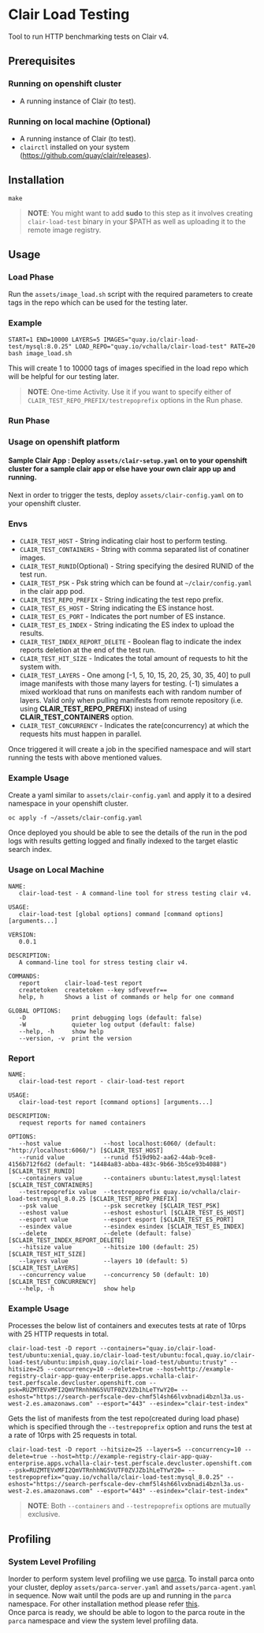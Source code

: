 # Clair Load Testing

Tool to run HTTP benchmarking tests on Clair v4.

## **Prerequisites**
### **Running on openshift cluster**
* A running instance of Clair (to test).
### **Running on local machine (Optional)**
* A running instance of Clair (to test).
* `clairctl` installed on your system (https://github.com/quay/clair/releases).
## **Installation**

```
make
```
> **NOTE**: You might want to add **sudo** to this step as it involves creating `clair-load-test` binary in your $PATH as well as uploading it to the remote image registry.

## **Usage**
### **Load Phase**
Run the `assets/image_load.sh` script with the required parameters to create tags in the repo which can be used for the testing later.

### **Example**
```
START=1 END=10000 LAYERS=5 IMAGES="quay.io/clair-load-test/mysql:8.0.25" LOAD_REPO="quay.io/vchalla/clair-load-test" RATE=20 bash image_load.sh
```
This will create 1 to 10000 tags of images specified in the load repo which will be helpful for our testing later.
> **NOTE**: One-time Activity. Use it if you want to specify either of `CLAIR_TEST_REPO_PREFIX/testrepoprefix` options in the Run phase.

### **Run Phase**
### **Usage on openshift platform**
#### **Sample Clair App** : Deploy `assets/clair-setup.yaml` on to your openshift cluster for a sample clair app or else have your own clair app up and running.  
Next in order to trigger the tests, deploy `assets/clair-config.yaml` on to your openshift cluster.
### **Envs**
* `CLAIR_TEST_HOST` - String indicating clair host to perform testing.
* `CLAIR_TEST_CONTAINERS` - String with comma separated list of conatiner images.
* `CLAIR_TEST_RUNID`(Optional) - String specifying the desired RUNID of the test run.
* `CLAIR_TEST_PSK` - Psk string which can be found at `~/clair/config.yaml` in the clair app pod.
* `CLAIR_TEST_REPO_PREFIX` - String indicating the test repo prefix.
* `CLAIR_TEST_ES_HOST` - String indicating the ES instance host.
* `CLAIR_TEST_ES_PORT` - Indicates the port number of ES instance.
* `CLAIR_TEST_ES_INDEX` - String indicating the ES index to upload the results.
* `CLAIR_TEST_INDEX_REPORT_DELETE` - Boolean flag to indicate the index reports deletion at the end of the test run.
* `CLAIR_TEST_HIT_SIZE` - Indicates the total amount of requests to hit the system with.
* `CLAIR_TEST_LAYERS` - One among [-1, 5, 10, 15, 20, 25, 30, 35, 40] to pull image manifests with those many layers for testing. (-1) simulates a mixed workload that runs on manifests each with random number of layers. Valid only when pulling manifests from remote repository (i.e. using **CLAIR_TEST_REPO_PREFIX**) instead of using **CLAIR_TEST_CONTAINERS** option.
* `CLAIR_TEST_CONCURRENCY` - Indicates the rate(concurrency) at which the requests hits must happen in parallel.

Once triggered it will create a job in the specified namespace and will start running the tests with above mentioned values.

### **Example Usage**
Create a yaml similar to `assets/clair-config.yaml` and apply it to a desired namespace in your openshift cluster.
```
oc apply -f ~/assets/clair-config.yaml
```
Once deployed you should be able to see the details of the run in the pod logs with results getting logged and finally indexed to the target elastic search index.

### **Usage on Local Machine**
```
NAME:
   clair-load-test - A command-line tool for stress testing clair v4.

USAGE:
   clair-load-test [global options] command [command options] [arguments...]

VERSION:
   0.0.1

DESCRIPTION:
   A command-line tool for stress testing clair v4.

COMMANDS:
   report       clair-load-test report
   createtoken  createtoken --key sdfvevefr==
   help, h      Shows a list of commands or help for one command

GLOBAL OPTIONS:
   -D             print debugging logs (default: false)
   -W             quieter log output (default: false)
   --help, -h     show help
   --version, -v  print the version
```

### Report
```
NAME:
   clair-load-test report - clair-load-test report

USAGE:
   clair-load-test report [command options] [arguments...]

DESCRIPTION:
   request reports for named containers

OPTIONS:
   --host value            --host localhost:6060/ (default: "http://localhost:6060/") [$CLAIR_TEST_HOST]
   --runid value           --runid f519d9b2-aa62-44ab-9ce8-4156b712f6d2 (default: "14484a83-abba-483c-9b66-3b5ce93b4088") [$CLAIR_TEST_RUNID]
   --containers value      --containers ubuntu:latest,mysql:latest [$CLAIR_TEST_CONTAINERS]
   --testrepoprefix value  --testrepoprefix quay.io/vchalla/clair-load-test:mysql_8.0.25 [$CLAIR_TEST_REPO_PREFIX]
   --psk value             --psk secretkey [$CLAIR_TEST_PSK]
   --eshost value          --eshost eshosturl [$CLAIR_TEST_ES_HOST]
   --esport value          --esport esport [$CLAIR_TEST_ES_PORT]
   --esindex value         --esindex esindex [$CLAIR_TEST_ES_INDEX]
   --delete                --delete (default: false) [$CLAIR_TEST_INDEX_REPORT_DELETE]
   --hitsize value         --hitsize 100 (default: 25) [$CLAIR_TEST_HIT_SIZE]
   --layers value          --layers 10 (default: 5) [$CLAIR_TEST_LAYERS]
   --concurrency value     --concurrency 50 (default: 10) [$CLAIR_TEST_CONCURRENCY]
   --help, -h              show help
```

### **Example Usage**
Processes the below list of containers and executes tests at rate of 10rps with 25 HTTP requests in total.
```
clair-load-test -D report --containers="quay.io/clair-load-test/ubuntu:xenial,quay.io/clair-load-test/ubuntu:focal,quay.io/clair-load-test/ubuntu:impish,quay.io/clair-load-test/ubuntu:trusty" --hitsize=25 --concurrency=10 --delete=true --host=http://example-registry-clair-app-quay-enterprise.apps.vchalla-clair-test.perfscale.devcluster.openshift.com --psk=RUZMTEVxMFI2QmVTRnhhNG5VUTF0ZVJZb1hLeTYwY20= --eshost="https://search-perfscale-dev-chmf5l4sh66lvxbnadi4bznl3a.us-west-2.es.amazonaws.com" --esport="443" --esindex="clair-test-index"
```

Gets the list of manifests from the test repo(created during load phase) which is specified through the `--testrepoprefix` option and runs the test at a rate of 10rps with 25 requests in total.
```
clair-load-test -D report --hitsize=25 --layers=5 --concurrency=10 --delete=true --host=http://example-registry-clair-app-quay-enterprise.apps.vchalla-clair-test.perfscale.devcluster.openshift.com --psk=RUZMTEVxMFI2QmVTRnhhNG5VUTF0ZVJZb1hLeTYwY20= --testrepoprefix="quay.io/vchalla/clair-load-test:mysql_8.0.25" --eshost="https://search-perfscale-dev-chmf5l4sh66lvxbnadi4bznl3a.us-west-2.es.amazonaws.com" --esport="443" --esindex="clair-test-index"
```
> **NOTE**: Both `--containers` and `--testrepoprefix` options are mutually exclusive.

## **Profiling**
### **System Level Profiling**
Inorder to perform system level profiling we use [parca](https://www.parca.dev/docs/overview). To install parca onto your cluster, deploy `assets/parca-server.yaml` and `assets/parca-agent.yaml` in sequence. Now wait until the pods are up and running in the `parca` namespace. For other installation method please refer [this](https://www.parca.dev/docs/quickstart).   
Once parca is ready, we should be able to logon to the parca route in the `parca` namespace and view the system level profiling data.